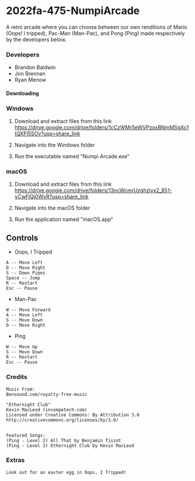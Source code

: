 # 2022fa-475-NumpiArcade
A retro arcade where you can choose between our own renditions of Mario (Oops! I tripped), Pac-Man (Man-Pac), and Pong (Ping) made respectively by the developers below.

### Developers 
- Brandon Baldwin
- Jon Brennan
- Ryan Menow

#### Downloading

### Windows
1. Download and extract files from this link
https://drive.google.com/drive/folders/1cCzWMr5eWVPzoxBNmMSgXc1tQXFl5SOv?usp=share_link

2. Navigate into the Windows folder

3. Run the executable named "Numpi Arcade.exe"

### macOS
1. Download and extract files from this link
https://drive.google.com/drive/folders/13ncWcmrUzghzlyx2_851-yCwFlQj0WvR?usp=share_link

2. Navigate into the macOS folder

3. Run the application named "macOS.app"


## Controls
- Oops, I Tripped
```
A -- Move Left
D -- Move Right
S -- Down Pipes
Space -- Jump
R -- Restart
Esc -- Pause
```
- Man-Pac
```
W -- Move Forward
A -- Move Left
S -- Move Down
D -- Move Right
```
- Ping
```
W -- Move Up
S -- Move Down
R -- Restart
Esc -- Pause
```


### Credits
```
Music From:
Bensound.com/royalty-free-music

"Ethernight Club"
Kevin MacLeod (incompetech.com)
Licensed under Creative Commons: By Attribution 3.0
http://creativecommons.org/licenses/by/3.0/


Featured Songs:
(Ping - Level 2) All That by Benjamin Tissot
(Ping - Level 3) Ethernight Club by Kevin MacLeod
```

### Extras
```
Look out for an easter egg in Oops, I Tripped!
```
